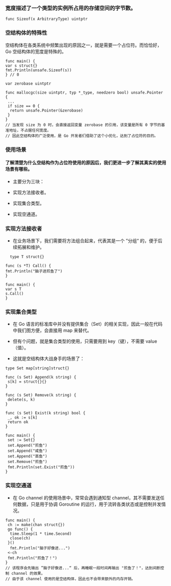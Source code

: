 

### 宽度描述了一个类型的实例所占用的存储空间的字节数。
```
func Sizeof(x ArbitraryType) uintptr
```

### 空结构体的特殊性
空结构体在各类系统中频繁出现的原因之一，就是需要一个占位符。而恰恰好，Go 空结构体的宽度是特殊的。
```
func main() {
var s struct{}
fmt.Println(unsafe.Sizeof(s))
} // 0

```
```
var zerobase uintptr

func mallocgc(size uintptr, typ *_type, needzero bool) unsafe.Pointer {
 ...
 if size == 0 {
  return unsafe.Pointer(&zerobase)
 }
}
// 当发现 size 为 0 时，会直接返回变量 zerobase 的引用，该变量是所有 0 字节的基准地址，不占据任何宽度。
// 因此空结构体的广泛使用，是 Go 开发者们借助了这个小优化，达到了占位符的目的。
```
### 使用场景
#### 了解清楚为什么空结构作为占位符使用的原因后，我们更进一步了解其真实的使用场景有哪些。
* 主要分为三块：

* 实现方法接收者。

* 实现集合类型。

* 实现空通道。


### 实现方法接收者
* 在业务场景下，我们需要将方法组合起来，代表其是一个 ”分组“ 的，便于后续拓展和维护。
```
  type T struct{}

func (s *T) Call() {
fmt.Println("脑子进煎鱼了")
}

func main() {
var s T
s.Call()
}
```
### 实现集合类型
* 在 Go 语言的标准库中并没有提供集合（Set）的相关实现，因此一般在代码中我们图方便，会直接用 map 来替代。

* 但有个问题，就是集合类型的使用，只需要用到 key（键），不需要 value（值）。

* 这就是空结构体大战身手的场景了：
```
type Set map[string]struct{}

func (s Set) Append(k string) {
 s[k] = struct{}{}
}

func (s Set) Remove(k string) {
 delete(s, k)
}

func (s Set) Exist(k string) bool {
 _, ok := s[k]
 return ok
}

func main() {
 set := Set{}
 set.Append("煎鱼")
 set.Append("咸鱼")
 set.Append("蒸鱼")
 set.Remove("煎鱼")
 fmt.Println(set.Exist("煎鱼"))
}
```
### 实现空通道
* 在 Go channel 的使用场景中，常常会遇到通知型 channel，其不需要发送任何数据，只是用于协调 Goroutine 的运行，用于流转各类状态或是控制并发情况。
```
func main() {
 ch := make(chan struct{})
 go func() {
  time.Sleep(1 * time.Second)
  close(ch)
 }()
  fmt.Println("脑子好像进...")
 <-ch
 fmt.Println("煎鱼了！")
}
// 该程序会先输出 ”脑子好像进...“ 后，再睡眠一段时间再输出 "煎鱼了！"，达到间断控制 channel 的效果。
// 由于该 channel 使用的是空结构体，因此也不会带来额外的内存开销。
```